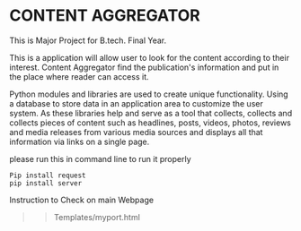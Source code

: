
# CONTENT AGGREGATOR 
This is Major Project for B.tech. Final Year.

This is a application will allow user to look for the content according
to their interest. Content Aggregator find the publication's information
and put in the place where reader can access it.


Python modules and libraries are used to create unique functionality.
Using a database to store data in an application area to customize the 
user system. As these libraries help and serve as a tool that collects,
collects and collects pieces of content such as headlines, posts, 
videos, photos, reviews and media releases from various media sources 
and displays all that information via links on a single page.

please run this in command line to run it properly

    Pip install request
    pip install server


    

Instruction to Check on main Webpage 
>>Templates/myport.html

